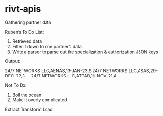 # rivt-apis
Gathering partner data


Ruben’s To Do List:

1) Retrieved data
2) Filter it down to one partner’s data
3) Write a parser to parse out the specialization & authorization JSON keys

Output: 

24/7 NETWORKS LLC,AENAS,13-JAN-23,S
24/7 NETWORKS LLC,ASAS,29-DEC-22,S
…
24/7 NETWORKS LLC,ATTAB,14-NOV-21,A



Not To Do:
1) Boil the ocean
2) Make it overly complicated

Extract
Transform
Load
